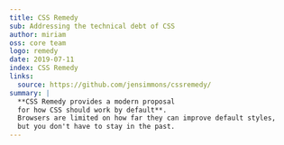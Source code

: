 ```yaml
---
title: CSS Remedy
sub: Addressing the technical debt of CSS
author: miriam
oss: core team
logo: remedy
date: 2019-07-11
index: CSS Remedy
links:
  source: https://github.com/jensimmons/cssremedy/
summary: |
  **CSS Remedy provides a modern proposal
  for how CSS should work by default**.
  Browsers are limited on how far they can improve default styles,
  but you don't have to stay in the past.
---
```

